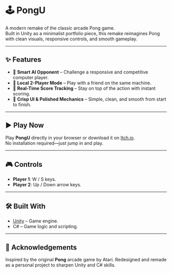 # 🕹️ PongU

A modern remake of the classic arcade Pong game. </br>
Built in Unity as a minimalist portfolio piece, this remake reimagines Pong with clean visuals, responsive controls, and smooth gameplay.

---

## ✨ Features

- 🤖 **Smart AI Opponent** – Challenge a responsive and competitive computer player.
- 👥 **Local 2-Player Mode** – Play with a friend on the same machine.
- 🧮 **Real-Time Score Tracking** – Stay on top of the action with instant scoring.
- 🎨 **Crisp UI & Polished Mechanics** – Simple, clean, and smooth from start to finish.

---

## ▶️ Play Now

Play **PongU** directly in your browser or download it on [Itch.io](https://your-itchio-link-here](https://pedrooctaviosnv.itch.io/pongu)).</br>
No installation required—just jump in and play.

---

## 🎮 Controls

- **Player 1**: W / S keys.
- **Player 2**: Up / Down arrow keys.

---

## 🛠️ Built With

- [Unity](https://unity.com/) – Game engine.
- C# – Game logic and scripting.

---

## 🙌 Acknowledgements

Inspired by the original **Pong** arcade game by Atari.
Redesigned and remade as a personal project to sharpen Unity and C# skills.
